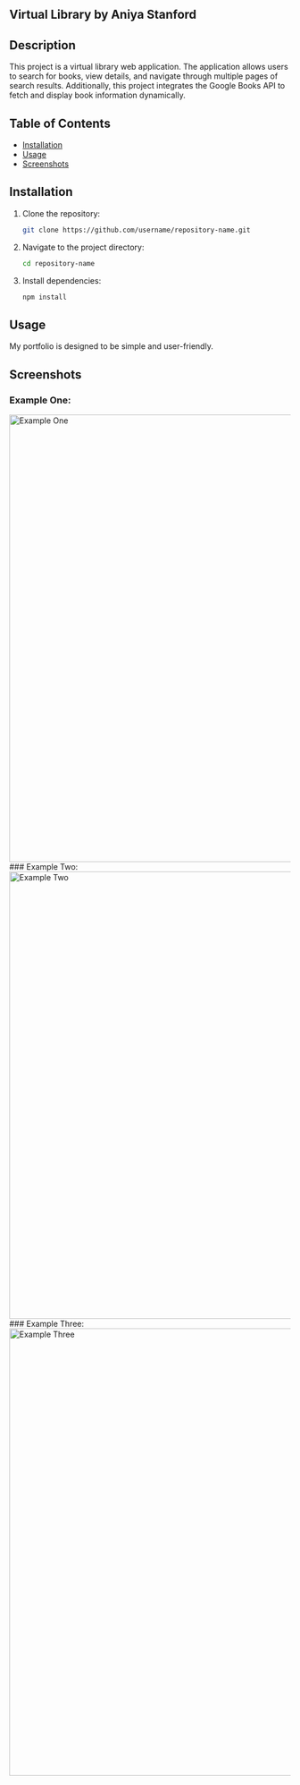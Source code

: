 ## Virtual Library by Aniya Stanford

## Description
This project is a virtual library web application. The application allows users to search for books, view details, and navigate through multiple pages of search results. Additionally, this project integrates the Google Books API to fetch and display book information dynamically.

## Table of Contents
- [Installation](#installation)
- [Usage](#usage)
- [Screenshots](#screenshots)

## Installation
1. Clone the repository:
   ```bash
   git clone https://github.com/username/repository-name.git
2. Navigate to the project directory:
    ```bash
   cd repository-name
4. Install dependencies:
    ```bash
   npm install

## Usage
My portfolio is designed to be simple and user-friendly.

## Screenshots
### Example One:
<img src="images/example.png" alt="Example One" width="800">
### Example Two:
<img src="images/example_two.png" alt="Example Two" width="800">
### Example Three:
<img src="images/example_one.png" alt="Example Three" width="800">


